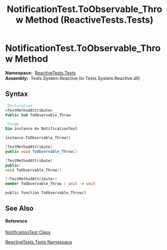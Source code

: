 ﻿---
title: NotificationTest.ToObservable_Throw Method  (ReactiveTests.Tests)
TOCTitle: ToObservable_Throw Method
ms:assetid: M:ReactiveTests.Tests.NotificationTest.ToObservable_Throw
ms:mtpsurl: https://msdn.microsoft.com/en-us/library/reactivetests.tests.notificationtest.toobservable_throw(v=VS.103)
ms:contentKeyID: 36620988
ms.date: 06/28/2011
mtps_version: v=VS.103
f1_keywords:
- ReactiveTests.Tests.NotificationTest.ToObservable_Throw
dev_langs:
- CSharp
- JScript
- VB
- FSharp
- c++
---

# NotificationTest.ToObservable\_Throw Method

**Namespace:**  [ReactiveTests.Tests](hh289046\(v=vs.103\).md)  
**Assembly:**  Tests.System.Reactive (in Tests.System.Reactive.dll)

## Syntax

``` vb
'Declaration
<TestMethodAttribute> _
Public Sub ToObservable_Throw
```

``` vb
'Usage
Dim instance As NotificationTest

instance.ToObservable_Throw()
```

``` csharp
[TestMethodAttribute]
public void ToObservable_Throw()
```

``` c++
[TestMethodAttribute]
public:
void ToObservable_Throw()
```

``` fsharp
[<TestMethodAttribute>]
member ToObservable_Throw : unit -> unit 
```

``` jscript
public function ToObservable_Throw()
```

## See Also

#### Reference

[NotificationTest Class](hh314756\(v=vs.103\).md)

[ReactiveTests.Tests Namespace](hh289046\(v=vs.103\).md)


